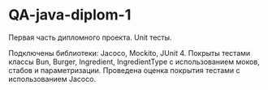 # QA-java-diplom-1

Первая часть дипломного проекта. Unit тесты.

Подключены библиотеки: Jacoco, Mockito, JUnit 4.
Покрыты тестами классы Bun, Burger, Ingredient, IngredientType с использованием моков, стабов и параметризации.
Проведена оценка покрытия тестами с использованием Jacoco.
